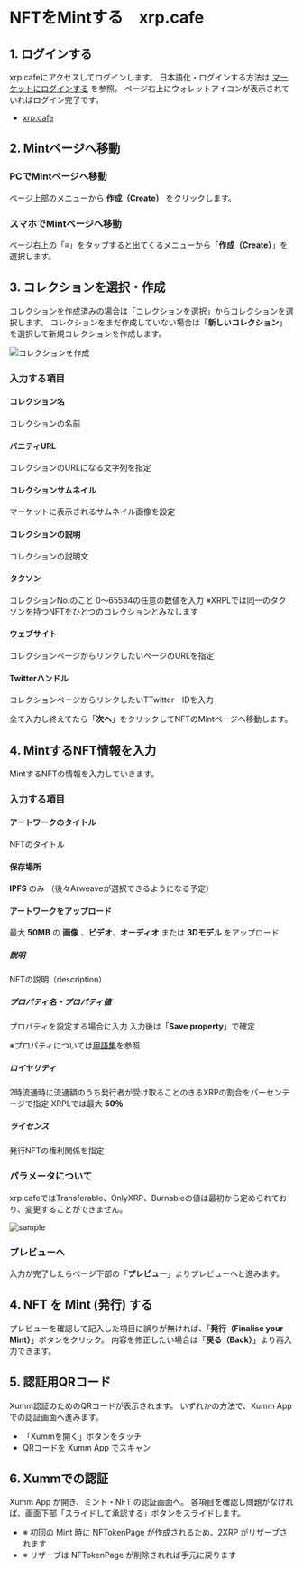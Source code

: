 # NFTをMintする　xrp.cafe

<!----------------------------------------------->
<a id="03_02_01"></a>
## 1. ログインする
<!----------------------------------------------->

xrp.cafeにアクセスしてログインします。
日本語化・ログインする方法は [マーケットにログインする](/02_how_to_start/02_login) を参照。
ページ右上にウォレットアイコンが表示されていればログイン完了です。
- [xrp.cafe](https://xrp.cafe/)


<!----------------------------------------------->
<a id="03_02_02"></a>
## 2. Mintページへ移動
<!----------------------------------------------->

### PCでMintページへ移動
ページ上部のメニューから **作成（Create）** をクリックします。

### スマホでMintページへ移動
ページ右上の「≡」をタップすると出てくるメニューから「**作成（Create）**」を選択します。


<!----------------------------------------------->
<a id="03_02_03"></a>
## 3. コレクションを選択・作成
<!----------------------------------------------->

コレクションを作成済みの場合は「コレクションを選択」からコレクションを選択します。
コレクションをまだ作成していない場合は「**新しいコレクション**」を選択して新規コレクションを作成します。

![コレクションを作成](/manual_pic/03_02_pic01.png)

### 入力する項目

#### コレクション名
コレクションの名前

#### バニティURL
コレクションのURLになる文字列を指定

#### コレクションサムネイル
マーケットに表示されるサムネイル画像を設定

#### コレクションの説明
コレクションの説明文

#### タクソン
コレクションNo.のこと
0〜65534の任意の数値を入力
※XRPLでは同一のタクソンを持つNFTをひとつのコレクションとみなします

#### ウェブサイト
コレクションページからリンクしたいページのURLを指定

#### Twitterハンドル
コレクションページからリンクしたいTTwitter　IDを入力

全て入力し終えてたら「**次へ**」をクリックしてNFTのMintページへ移動します。


<!----------------------------------------------->
<a id="03_01_04"></a>
## 4. MintするNFT情報を入力
<!----------------------------------------------->

MintするNFTの情報を入力していきます。

### 入力する項目

#### アートワークのタイトル
NFTのタイトル

#### 保存場所
**IPFS** のみ
（後々Arweaveが選択できるようになる予定）

#### アートワークをアップロード
最大 **50MB** の **画像** 、**ビデオ**、**オーディオ** または **3Dモデル** をアップロード

##### 説明
NFTの説明（description）

##### プロパティ名・プロパティ値
プロパティを設定する場合に入力
入力後は「**Save property**」で確定

※プロパティについては[用語集](/03_about/03_glossary#プロパティ)を参照

##### ロイヤリティ
2時流通時に流通額のうち発行者が受け取ることのきるXRPの割合をパーセンテージで指定
XRPLでは最大 **50％**

##### ライセンス
発行NFTの権利関係を指定

### パラメータについて
xrp.cafeではTransferable、OnlyXRP、Burnableの値は最初から定められており、変更することができません。

![sample](/manual_pic/03_02_pic02.png)

### プレビューへ

入力が完了したらページ下部の「**プレビュー**」よりプレビューへと進みます。


<!----------------------------------------------->
<a id="03_01_04"></a>
## 4. NFT を Mint (発行) する
<!----------------------------------------------->

プレビューを確認して記入した項目に誤りが無ければ、「**発行（Finalise your Mint）**」ボタンをクリック。
内容を修正したい場合は「**戻る（Back）**」より再入力できます。


<!----------------------------------------------->
<a id="03_01_05"></a>
## 5. 認証用QRコード
<!----------------------------------------------->

Xumm認証のためのQRコードが表示されます。
いずれかの方法で、Xumm App での認証画面へ進みます。

- 「Xummを開く」ボタンをタッチ
- QRコードを Xumm App でスキャン


<!----------------------------------------------->
<a id="03_01_06"></a>
## 6. Xummでの認証
<!----------------------------------------------->

Xumm App が開き、ミント・NFT の認証画面へ。
各項目を確認し問題がなければ、画面下部「スライドして承認する」ボタンをスライドします。


- ※ 初回の Mint 時に NFTokenPage が作成されるため、2XRP がリザーブされます
- ※ リザーブは NFTokenPage が削除されれば手元に戻ります
